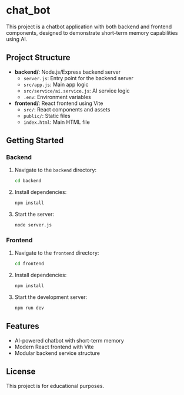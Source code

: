 # chat_bot

This project is a chatbot application with both backend and frontend components, designed to demonstrate short-term memory capabilities using AI.

## Project Structure

- **backend/**: Node.js/Express backend server
  - `server.js`: Entry point for the backend server
  - `src/app.js`: Main app logic
  - `src/service/ai.service.js`: AI service logic
  - `.env`: Environment variables
- **frontend/**: React frontend using Vite
  - `src/`: React components and assets
  - `public/`: Static files
  - `index.html`: Main HTML file

## Getting Started

### Backend
1. Navigate to the `backend` directory:
   ```sh
   cd backend
   ```
2. Install dependencies:
   ```sh
   npm install
   ```
3. Start the server:
   ```sh
   node server.js
   ```

### Frontend
1. Navigate to the `frontend` directory:
   ```sh
   cd frontend
   ```
2. Install dependencies:
   ```sh
   npm install
   ```
3. Start the development server:
   ```sh
   npm run dev
   ```

## Features
- AI-powered chatbot with short-term memory
- Modern React frontend with Vite
- Modular backend service structure

## License
This project is for educational purposes.
